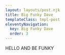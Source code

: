 ```yaml
---
layout: layouts/post.njk
title: Big Funky Dave
templateClass: tmpl-post
eleventyNavigation:
  key: Big Funky Dave
  order: 3
---
```

HELLO AND BE FUNKY